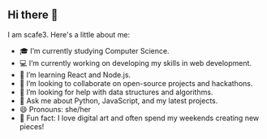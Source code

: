 ## Hi there 👋

I am scafe3. Here's a little about me:

- 🎓 I’m currently studying Computer Science.
- 💻 I’m currently working on developing my skills in web development.
- 🌱 I’m learning React and Node.js.
- 🤝 I’m looking to collaborate on open-source projects and hackathons.
- 🤔 I’m looking for help with data structures and algorithms.
- 💬 Ask me about Python, JavaScript, and my latest projects.
- 😄 Pronouns: she/her
- 🎨 Fun fact: I love digital art and often spend my weekends creating new pieces!
